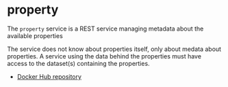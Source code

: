 # property
The `property` service is a REST service managing metadata about the available properties

The service does not know about properties itself, only about medata about properties. A service using the data behind the properties must have access to the dataset(s) containing the properties.

- [Docker Hub repository](https://hub.docker.com/r/pcraster/emis_property/)
